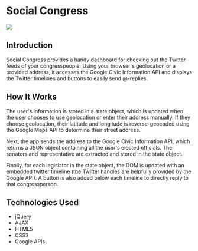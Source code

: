 # Social Congress

<img src="http://i.imgur.com/YN16ntF.png">

## Introduction
Social Congress provides a handy dashboard for checking out the Twitter feeds of your congresspeople. Using your browser's geolocation or a provided address, it accesses the Google Civic Information API and displays the Twitter timelines and buttons to easily send @-replies.

## How It Works
The user's information is stored in a state object, which is updated when the user chooses to use geolocation or enter their address manually. If they choose geolocation, their latitude and longitude is reverse-geocoded using the Google Maps API to determine their street address.

Next, the app sends the address to the Google Civic Information API, which returns a JSON object containing all the user's elected officials. The senators and representative are extracted and stored in the state object.

Finally, for each legislator in the state object, the DOM is updated with an embedded twitter timeline (the Twitter handles are helpfully provided by the Google API). A button is also added below each timeline to directly reply to that congressperson.

## Technologies Used
* jQuery
* AJAX
* HTML5
* CSS3
* Google APIs